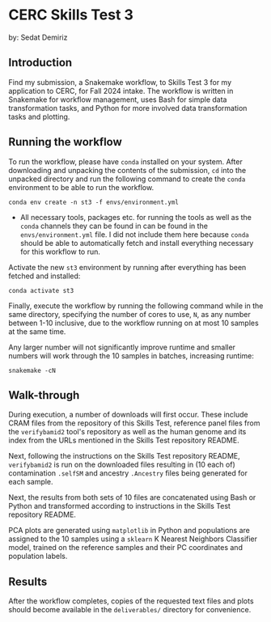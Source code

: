 # CERC Skills Test 3
by: Sedat Demiriz

## Introduction
Find my submission, a Snakemake workflow, to Skills Test 3 for my application to CERC, for Fall 2024 intake.
The workflow is written in Snakemake for workflow management, uses Bash for simple data transformation tasks,
and Python for more involved data transformation tasks and plotting.

## Running the workflow
To run the workflow, please have `conda` installed on your system. After downloading and unpacking the contents 
of the submission, `cd` into the unpacked directory and run the following command to create 
the `conda` environment to be able to run the workflow.
```
conda env create -n st3 -f envs/environment.yml
```
* All necessary tools, packages etc. for running the tools as well as the `conda` channels they can be found
in can be found in the `envs/environment.yml` file. I did not include them here because `conda` should be 
able to automatically fetch and install everything necessary for this workflow to run.

Activate the new `st3` environment by running after everything has been fetched and installed:
```
conda activate st3
```

Finally, execute the workflow by running the following command while in the same directory,
specifying the number of cores to use, `N`, as any number between 1-10 inclusive, due to the workflow running on at most
10 samples at the same time. 

Any larger number will not significantly improve runtime and smaller numbers will work
through the 10 samples in batches, increasing runtime:
```
snakemake -cN
```

## Walk-through
During execution, a number of downloads will first occur. These include CRAM files from the repository of 
this Skills Test, reference panel files from the `verifybamid2` tool's repository as well as the human genome
and its index from the URLs mentioned in the Skills Test repository README.

Next, following the instructions on the Skills Test repository README, `verifybamid2` is run on the downloaded
files resulting in (10 each of) contamination `.selfSM` and ancestry `.Ancestry` files being generated for each sample.

Next, the results from both sets of 10 files are concatenated using Bash or Python and transformed
according to instructions in the Skills Test repository README.

PCA plots are generated using `matplotlib` in Python and populations are assigned to the 10 samples using a `sklearn`
K Nearest Neighbors Classifier model, trained on the reference samples and their PC coordinates and population labels.

## Results
After the workflow completes, copies of the requested text files and plots should become available in the 
`deliverables/` directory for convenience.

